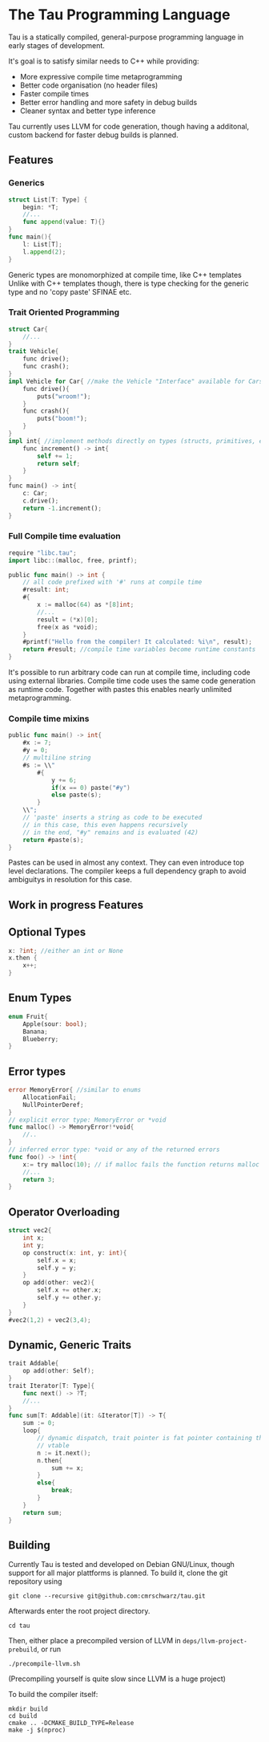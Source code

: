 # The Tau Programming Language

Tau is a statically compiled, general-purpose programming language
in early stages of development.

It's goal is to satisfy similar needs to C++ while providing:
* More expressive compile time metaprogramming
* Better code organisation (no header files)
* Faster compile times
* Better error handling and more safety in debug builds
* Cleaner syntax and better type inference

Tau currently uses LLVM for code generation, though having a additonal, custom
backend for faster debug builds is planned.

## Features

### Generics
```go
struct List[T: Type] { 
    begin: *T;
    //...
    func append(value: T){}
}
func main(){
    l: List[T];
    l.append(2);
}
```
Generic types are monomorphized at compile time, like C++ templates
Unlike with C++ templates though, there is type checking for the generic
type and no 'copy paste' SFINAE etc.

### Trait Oriented Programming
```rust
struct Car{
    //...
}
trait Vehicle{
    func drive();
    func crash();
}
impl Vehicle for Car{ //make the Vehicle "Interface" available for Cars
    func drive(){
        puts("wroom!");
    }
    func crash(){
        puts("boom!");
    }
}
impl int{ //implement methods directly on types (structs, primitives, etc.)
    func increment() -> int{
        self += 1;
        return self;
    }
}
func main() -> int{
    c: Car;
    c.drive();
    return -1.increment();
}
```

### Full Compile time evaluation

```go
require "libc.tau";
import libc::(malloc, free, printf);

public func main() -> int {
    // all code prefixed with '#' runs at compile time
    #result: int;
    #{
        x := malloc(64) as *[8]int;
        //...
        result = (*x)[0];  
        free(x as *void);
    }
    #printf("Hello from the compiler! It calculated: %i\n", result);
    return #result; //compile time variables become runtime constants 
}
```
It's possible to run arbitrary code can run at compile time,
including code using external libraries.
Compile time code uses the same code generation as runtime code.
Together with pastes this enables nearly unlimited metaprogramming.

### Compile time mixins
```go
public func main() -> int{  
    #x := 7;
    #y = 0;
    // multiline string 
    #s := \\" 
        #{
            y += 6;
            if(x == 0) paste("#y")
            else paste(s);
        }
    \\";
    // 'paste' inserts a string as code to be executed
    // in this case, this even happens recursively 
    // in the end, "#y" remains and is evaluated (42)
    return #paste(s);
}
```
Pastes can be used in almost any context. They can even introduce top level
declarations. The compiler keeps a full dependency graph to avoid ambiguitys
in resolution for this case.

## Work in progress Features
## Optional Types
```go
x: ?int; //either an int or None
x.then {
    x++;
}
```

## Enum Types
```rust
enum Fruit{
    Apple(sour: bool);
    Banana;
    Blueberry;
}
```
## Error types
```go
error MemoryError{ //similar to enums
    AllocationFail;
    NullPointerDeref;
}
// explicit error type: MemoryError or *void
func malloc() -> MemoryError!*void{
    //..
}
// inferred error type: *void or any of the returned errors
func foo() -> !int{ 
    x:= try malloc(10); // if malloc fails the function returns malloc's error
    //...
    return 3;
}
```

## Operator Overloading
```go
struct vec2{
    int x;
    int y;
    op construct(x: int, y: int){
        self.x = x;
        self.y = y;
    }
    op add(other: vec2){
        self.x += other.x;
        self.y += other.y;
    }
}
#vec2(1,2) + vec2(3,4);
```

## Dynamic, Generic Traits
```go
trait Addable{
    op add(other: Self);
}
trait Iterator[T: Type]{
    func next() -> ?T;
    //...
}
func sum[T: Addable](it: &Iterator[T]) -> T{
    sum := 0;
    loop{
        // dynamic dispatch, trait pointer is fat pointer containing the impl 
        // vtable
        n := it.next(); 
        n.then{
            sum += x;
        }
        else{
            break;
        }
    }
    return sum;
}
```

## Building
Currently Tau is tested and developed on Debian GNU/Linux, though
support for all major plattforms is planned.
To build it, clone the git repository using
```
git clone --recursive git@github.com:cmrschwarz/tau.git
```
Afterwards enter the root project directory.
```
cd tau
```

Then, either place a precompiled version of LLVM in 
```deps/llvm-project-prebuild```, or run 
```
./precompile-llvm.sh
``` 
(Precompiling yourself is quite slow since LLVM is a huge project)


To build the compiler itself:
```
mkdir build 
cd build
cmake .. -DCMAKE_BUILD_TYPE=Release
make -j $(nproc)
